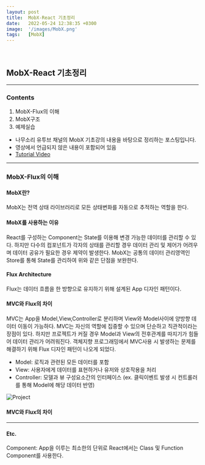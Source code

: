 ```yaml
---
layout: post
title:  MobX-React 기초정리
date:   2022-05-24 12:38:35 +0300
image:  '/images/MobX.png'
tags:   [MobX]
---
```

<br/>

## MobX-React 기초정리<br/>

___

### Contents <br/>
1. MobX-Flux의 이해<br/>
2. MobX구조<br/>
3. 예제실습<br/>

* 나무소리 유투브 채널의 MobX 기초강의 내용을 바탕으로 정리하는 포스팅입니다. <br/>
* 영상에서 언급되지 않은 내용이 포함되어 있음<br/>
* [Tutorial Video](https://youtu.be/NwbZmhE2Blc)<br/>

___

### MobX-Flux의 이해<br/>
#### MobX란? <br/>
MobX는 전역 상태 라이브러리로 모든 상태변화를 자동으로 추적하는 역할을 한다.<br/>

#### MobX를 사용하는 이유 <br/>
React를 구성하는 Component는 State를 이용해 변경 가능한 데이터를 관리할 수 있다. 하지만 다수의 컴포넌트가 각자의 상태를 관리할 경우 데이터 관리 및 제어가 어려우며 데이터 공유가 필요한 경우 제약이 발생한다. MobX는 공통의 데이터 관리영역인 Store를 통해 State를 관리하여 위와 같은 단점을 보완한다.<br/>

#### Flux Architecture <br/>
Flux는 데이터 흐름을 한 방향으로 유지하기 위해 설계된 App 디자인 패턴이다.<br/>

#### MVC와 Flux의 차이<br/>
MVC는 App을 Model,View,Controller로 분리하며 View와 Model사이에 양방향 데이터 이동이 가능하다. MVC는 자신의 역할에 집중할 수 있으며 단순하고 직관적이라는 장점이 있다. 하지만 프로젝트가 커질 경우 Model과 View의 전후관계를 따지기가 힘들어 데이터 관리가 어려워진다. 객체지향 프로그래밍에서 MVC사용 시 발생하는 문제를 해결하기 위해 Flux 디자인 패턴이 나오게 되었다.<br/>

* Model: 로직과 관련된 모든 데이터를 포함<br/>
* View: 사용자에게 데이터를 표현하거나 유저와 상호작용을 처리<br/>
* Controller: 모델과 뷰 구성요소간의 인터페이스 (ex. 클릭이벤트 발생 시 컨트롤러를 통해 Model에 해당 데이터 반영)<br/>

<img src="/images/Posting/MVC_Flux.png" alt="Project"><br/>






#### MVC와 Flux의 차이<br/>

___

#### Etc. <br/>
Component: App을 이루는 최소한의 단위로 React에서는 Class 및 Function Component를 사용한다. <br/>
